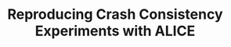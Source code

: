 ---
title: "Reproducing Crash Consistency Experiments with ALICE"
description: "The goal of this project was to reproduce one or more experiments from a previously published systems paper. We reproduced experiments from \"Application Crash Consistency and Performance with CCFS\", which presents a new file system, CCFS, designed to improve application crash consistency. Using ALICE, we tested the behavior of an application under different filesystem guarantees and compared our findings with those from the original paper."
completion: "This project was completed as part of [Eddie Kohler's CS 261: Research Topics in Operating Systems class](https://read.seas.harvard.edu/cs261/2021/)."
paper_link: "/files/reproducibility.pdf"
---